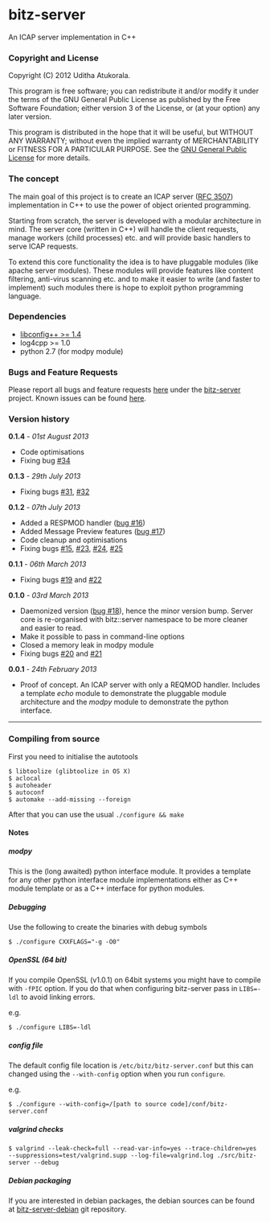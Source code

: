 bitz-server
===========

An ICAP server implementation in C++

### Copyright and License

Copyright (C) 2012 Uditha Atukorala.

This program is free software; you can redistribute it and/or modify
it under the terms of the GNU General Public License as published by
the Free Software Foundation; either version 3 of the License, or
(at your option) any later version.

This program is distributed in the hope that it will be useful,
but WITHOUT ANY WARRANTY; without even the implied warranty of
MERCHANTABILITY or FITNESS FOR A PARTICULAR PURPOSE.  See the
[GNU General Public License](http://gnu.org/licenses/gpl.html)
for more details.


### The concept

The main goal of this project is to create an ICAP server
([RFC 3507](http://www.ietf.org/rfc/rfc3507.txt)) implementation in C++
to use the power of object oriented programming.

Starting from scratch, the server is developed with a modular architecture in mind.
The server core (written in C++) will handle the client requests, manage workers
(child processes) etc. and will provide basic handlers to serve ICAP requests.

To extend this core functionality the idea is to have pluggable modules (like apache
server modules). These modules will provide features like content filtering, anti-virus
scanning etc. and to make it easier to write (and faster to implement) such modules
there is hope to exploit python programming language.


### Dependencies

* [libconfig++ >= 1.4](http://www.hyperrealm.com/libconfig/)
* log4cpp >= 1.0
* python 2.7 (for modpy module)


### Bugs and Feature Requests

Please report all bugs and feature requests [here](http://bugs.geniusse.com/) under the
[bitz-server](http://bugs.geniusse.com/enter_bug.cgi?product=bitz-server) project.
Known issues can be found [here](http://bugs.geniusse.com/buglist.cgi?query_format=specific&order=relevance%20desc&bug_status=__open__&product=bitz-server&list_id=36).


### Version history

__0.1.4__ - _01st August 2013_
*   Code optimisations
*   Fixing bug [#34](http://bugs.geniusse.com/show_bug.cgi?id=34)

__0.1.3__ - _29th July 2013_
*   Fixing bugs
	[#31](http://bugs.geniusse.com/show_bug.cgi?id=31),
	[#32](http://bugs.geniusse.com/show_bug.cgi?id=32)

__0.1.2__ - _07th July 2013_
*   Added a RESPMOD handler ([bug #16](http://bugs.geniusse.com/show_bug.cgi?id=16))
*   Added Message Preview features ([bug #17](http://bugs.geniusse.com/show_bug.cgi?id=17))
*   Code cleanup and optimisations
*   Fixing bugs [#15](http://bugs.geniusse.com/show_bug.cgi?id=15),
	[#23](http://bugs.geniusse.com/show_bug.cgi?id=23),
	[#24](http://bugs.geniusse.com/show_bug.cgi?id=24),
	[#25](http://bugs.geniusse.com/show_bug.cgi?id=25)

__0.1.1__ - _06th March 2013_
*   Fixing bugs [#19](http://bugs.geniusse.com/show_bug.cgi?id=19) and [#22](http://bugs.geniusse.com/show_bug.cgi?id=22)

__0.1.0__ - _03rd March 2013_

*   Daemonized version ([bug #18](http://bugs.geniusse.com/show_bug.cgi?id=18)), hence
	the minor version bump. Server core is re-organised with bitz::server namespace to
	be more cleaner and easier to read.
*   Make it possible to pass in command-line options
*   Closed a memory leak in modpy module
*   Fixing bugs [#20](http://bugs.geniusse.com/show_bug.cgi?id=20) and [#21](http://bugs.geniusse.com/show_bug.cgi?id=21)


__0.0.1__ - _24th February 2013_

*   Proof of concept. An ICAP server with only a REQMOD handler. Includes a template
	_echo_ module to demonstrate the pluggable module architecture and the _modpy_ module
	to demonstrate the python interface.

---------------------------------------


### Compiling from source

First you need to initialise the autotools

	$ libtoolize (glibtoolize in OS X)
	$ aclocal
	$ autoheader
	$ autoconf
	$ automake --add-missing --foreign

After that you can use the usual `./configure && make`


#### Notes
##### modpy
This is the (long awaited) python interface module. It provides a template for any
other python interface module implementations either as C++ module template or as
a C++ interface for python modules.


##### Debugging

Use the following to create the binaries with debug symbols

	$ ./configure CXXFLAGS="-g -O0"


##### OpenSSL (64 bit)

If you compile OpenSSL (v1.0.1) on 64bit systems you might have to compile
with `-fPIC` option. If you do that when configuring bitz-server pass in
`LIBS=-ldl` to avoid linking errors.

e.g.

	$ ./configure LIBS=-ldl


##### config file

The default config file location is `/etc/bitz/bitz-server.conf` but this can
changed using the `--with-config` option when you run `configure`.

e.g.

	$ ./configure --with-config=/[path to source code]/conf/bitz-server.conf


##### valgrind checks

	$ valgrind --leak-check=full --read-var-info=yes --trace-children=yes --suppressions=test/valgrind.supp --log-file=valgrind.log ./src/bitz-server --debug


##### Debian packaging

If you are interested in debian packages, the debian sources can be found at
[bitz-server-debian](https://github.com/uditha-atukorala/bitz-server-debian) git
repository.

